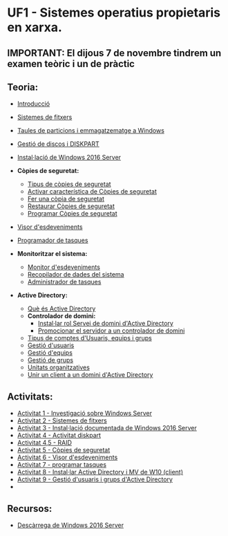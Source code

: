 # UF1 - Sistemes operatius propietaris en xarxa.

## IMPORTANT: El dijous 7 de novembre tindrem un examen teòric i un de pràctic

## Teoria:

- [Introducció](uf1_teoria_1.md)
- [Sistemes de fitxers](uf1_teoria_2.md)
- [Taules de particions i emmagatzematge a Windows](emmagatzematge.md)
- [Gestió de discos i DISKPART](discos.md)
- [Instal·lació de Windows 2016 Server](install_windows_2016_server.md)
- **Còpies de seguretat:**
  - [Tipus de còpies de seguretat](backups0.md)
  - [Activar característica de Còpies de seguretat](backups1.md)
  - [Fer una còpia de seguretat](backups2.md)
  - [Restaurar Còpies de seguretat](backups3.md)
  - [Programar Còpies de seguretat](backups4.md)
- [Visor d'esdeveniments](visor_esdeveniments.md)
- [Programador de tasques](tasques_programades.md)
- **Monitoritzar el sistema:**
  - [Monitor d'esdeveniments](monitor.md)
  - [Recopilador de dades del sistema](informes.md)
  - [Administrador de tasques](supervisio.md)

- **Active Directory:**
  - [Què és Active Directory](active_directory.md) 
  - **Controlador de domini:**
    - [Instal·lar rol Servei de domini d'Active Directory](instalar_domini.md)
    - [Promocionar el servidor a un controlador de domini](instalar_domini2.md)
  - [Tipus de comptes d'Usuaris, equips i grups](usuaris.md)
  - [Gestió d'usuaris](usuaris2.md)
  - [Gestió d'equips](equips.md)
  - [Gestió de grups](grups.md)
  - [Unitats organitzatives](unitats_organitzatives.md)
  - [Unir un client a un domini d'Active Directory](conectar_client_a_domini.md)
    
## Activitats:

- [Activitat 1 - Investigació sobre Windows Server](activitat1.md)
- [Activitat 2 - Sistemes de fitxers](activitat2.md)
- [Activitat 3 - Instal·lació documentada de Windows 2016 Server](activitat3.md)
- [Activitat 4 - Activitat diskpart](activitat4.md)
- [Activitat 4,5 - RAID](activitat45.md)
- [Activitat 5 - Còpies de seguretat](activitat5.md)
- [Activitat 6 - Visor d'esdeveniments](activitat6.md)
- [Activitat 7 - programar tasques](activitat7.md)
- [Activitat 8 - Instal·lar Active Directory i MV de W10 (client)](activitat8.md)
- [Activitat 9 - Gestió d'usuaris i grups d'Active Directory](activitat9.md)
-   
## Recursos:

- [Descàrrega de Windows 2016 Server](https://www.microsoft.com/es-es/evalcenter/download-windows-server-2016)
